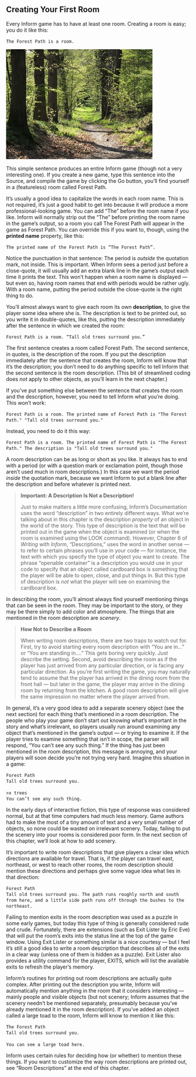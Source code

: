 ## Creating Your First Room

Every Inform game has to have at least one room. Creating a room is easy; you do it like this:

```inform7
The Forest Path is a room.
```

![](../assets/graphics24.jpg)

This simple sentence produces an entire Inform game (though not a very interesting one). If you create a new game, type this sentence into the Source, and compile the game by clicking the Go button, you’ll find yourself in a (featureless) room called Forest Path.

It’s usually a good idea to capitalize the words in each room name. This is not required, it’s just a good habit to get into because it will produce a more professional-looking game. You can add “The” before the room name if you like. Inform will normally strip out the “The” before printing the room name in the game’s output, so a room you call The Forest Path will appear in the game as Forest Path. You can override this if you want to, though, using the **printed name** property, like this:

```inform7
The printed name of the Forest Path is “The Forest Path”.
```

Notice the punctuation in that sentence: The period is _outside_ the quotation mark, not inside. This is important. When Inform sees a period just before a close-quote, it will usually add an extra blank line in the game’s output each time it prints the text. This won’t happen when a room name is displayed — but even so, having room names that end with periods would be rather ugly. With a room name, putting the period outside the close-quote is the right thing to do.

You’ll almost always want to give each room its own **description**, to give the player some idea where she is. The description is text to be printed out, so you write it in double-quotes, like this, putting the description immediately after the sentence in which we created the room:

```inform7
Forest Path is a room. “Tall old trees surround you.”
```

The first sentence creates a room called Forest Path. The second sentence, in quotes, is the description of the room. If you put the description immediately after the sentence that creates the room, Inform will know that it’s the description; you don’t need to do anything specific to tell Inform that the second sentence is the room description. (This bit of streamlined coding does _not_ apply to other objects, as you’ll learn in the next chapter.)

If you’ve put something else between the sentence that creates the room and the description, however, you need to tell Inform what you’re doing. This won’t work:

```inform7
Forest Path is a room. The printed name of Forest Path is "The Forest Path." "Tall old trees surround you."
```

Instead, you need to do it this way:

```inform7
Forest Path is a room. The printed name of Forest Path is "The Forest Path." The description is "Tall old trees surround you."
```

A room description can be as long or short as you like. It always has to end with a period (or with a question mark or exclamation point, though those aren’t used much in room descriptions.) In this case we want the period _inside_ the quotation mark, because we want Inform to put a blank line after the description and before whatever is printed next.

> **Important: A Description Is Not a Description!**
>
>Just to make matters a little more confusing, Inform’s Documentation uses the word “description” in two entirely different ways. What we’re talking about in this chapter is the description _property_ of an object in the world of the story. This type of description is the text that will be printed out in the game when the object is examined (or when the room is examined using the LOOK command). However, Chapter 6 of _Writing with Inform_, “Descriptions,” uses the word in another sense — to refer to certain phrases you’ll use in your code — for instance, the text with which you specify the type of object you want to create. The phrase “openable container” is a description you would use in your code to specify that an object called cardboard box is something that the player will be able to open, close, and put things in. But this type of description is _not_ what the player will see on examining the cardboard box.

In describing the room, you’ll almost always find yourself mentioning things that can be seen in the room. They may be important to the story, or they may be there simply to add color and atmosphere. The things that are mentioned in the room description are _scenery_.

> **How Not to Describe a Room**
>
> When writing room descriptions, there are two traps to watch out for. First, try to avoid starting every room description with “You are in...” or “You are standing in....” This gets boring very quickly. Just describe the setting. Second, avoid describing the room as if the player has just arrived from any particular direction, or is facing any particular direction. As you’re first writing the game, you may naturally tend to assume that the player has arrived in the dining room from the front hall — but later in the game, the player may arrive in the dining room by returning from the kitchen. A good room description will give the same impression no matter where the player arrived from.

In general, it’s a very good idea to add a separate scenery object (see the next section) for each thing that’s mentioned in a room description. The people who play your game don’t start out knowing what’s important in the story and what’s irrelevant, so players usually run around examining any object that’s mentioned in the game’s output — or trying to examine it. If the player tries to examine something that isn’t in scope, the parser will respond, “You can’t see any such thing.” If the thing has just been mentioned in the room description, this message is annoying, and your players will soon decide you’re not trying very hard. Imagine this situation in a game:

```
Forest Path
Tall old trees surround you.

>x trees
You can’t see any such thing.
```

In the early days of interactive fiction, this type of response was considered normal, but at that time computers had much less memory. Game authors had to make the most of a tiny amount of text and a very small number of objects, so none could be wasted on irrelevant scenery. Today, failing to put the scenery into your rooms is considered poor form. In the next section of this chapter, we’ll look at how to add scenery.

It’s important to write room descriptions that give players a clear idea which directions are available for travel. That is, if the player can travel east, northeast, or west to reach other rooms, the room description should mention these directions and perhaps give some vague idea what lies in that direction:

```
Forest Path
Tall old trees surround you. The path runs roughly north and south from here, and a little side path runs off through the bushes to the northeast.
```

Failing to mention exits in the room description was used as a puzzle in some early games, but today this type of thing is generally considered rude and crude. Fortunately, there are extensions (such as Exit Lister by Eric Eve) that will put the room’s exits into the status line at the top of the game window. Using Exit Lister or something similar is a nice courtesy — but I feel it’s still a good idea to write a room description that describes all of the exits in a clear way (unless one of them is hidden as a puzzle). Exit Lister also provides a utility command for the player, EXITS, which will list the available exits to refresh the player’s memory.

Inform’s routines for printing out room descriptions are actually quite complex. After printing out the description you write, Inform will automatically mention anything in the room that it considers interesting — mainly people and visible objects (but not scenery; Inform assumes that the scenery needn’t be mentioned separately, presumably because you’ve already mentioned it in the room description). If you’ve added an object called a large toad to the room, Inform will know to mention it like this:

```
The Forest Path
Tall old trees surround you.

You can see a large toad here.
```

Inform uses certain rules for deciding how (or whether) to mention these things. If you want to customize the way room descriptions are printed out, see “Room Descriptions” at the end of this chapter.
